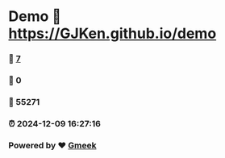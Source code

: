 # Demo :link: https://GJKen.github.io/demo 
### :page_facing_up: [7](https://GJKen.github.io/demo/tag.html) 
### :speech_balloon: 0 
### :hibiscus: 55271 
### :alarm_clock: 2024-12-09 16:27:16 
### Powered by :heart: [Gmeek](https://github.com/Meekdai/Gmeek)
